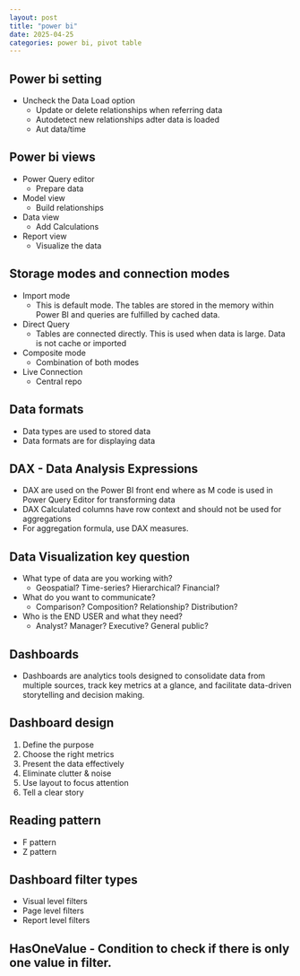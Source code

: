 ```yaml
---
layout: post
title: "power bi"
date: 2025-04-25
categories: power bi, pivot table
---
```


## Power bi setting

- Uncheck the Data Load option
  - Update or delete relationships when referring data
  - Autodetect new relationships adter data is loaded
  - Aut data/time

## Power bi views

- Power Query editor
  - Prepare data
- Model view
  - Build relationships
- Data view
  - Add Calculations
- Report view
  - Visualize the data

## Storage modes and connection modes

- Import mode
  - This is default mode. The tables are stored in the memory within Power BI and queries are fulfilled by cached data.
- Direct Query
  - Tables are connected directly. This is used when data is large. Data is not cache or imported
- Composite mode
  - Combination of both modes
- Live Connection
  - Central repo

## Data formats

- Data types are used to stored data
- Data formats are for displaying data

## DAX - Data Analysis Expressions

- DAX are used on the Power BI front end where as M code is used in Power Query Editor for transforming data
- DAX Calculated columns have row context and should not be used for aggregations
- For aggregation formula, use DAX measures.

## Data Visualization key question

- What type of data are you working with?
  - Geospatial? Time-series? Hierarchical? Financial?
- What do you want to communicate?
  - Comparison? Composition? Relationship? Distribution?
- Who is the END USER and what they need?
  - Analyst? Manager? Executive? General public?

## Dashboards

- Dashboards are analytics tools designed to consolidate data from multiple sources, track key metrics at a glance, and facilitate data-driven storytelling and decision making.

## Dashboard design

1. Define the purpose
2. Choose the right metrics
3. Present the data effectively
4. Eliminate clutter & noise
5. Use layout to focus attention
6. Tell a clear story

## Reading pattern

- F pattern
- Z pattern

## Dashboard filter types

- Visual level filters
- Page level filters
- Report level filters

## HasOneValue - Condition to check if there is only one value in filter.
